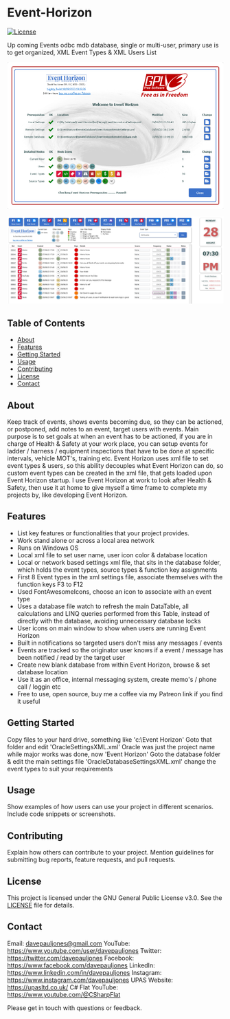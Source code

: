 # Event-Horizon

[![License](https://img.shields.io/badge/license-GPL--3.0-blue.svg)](LICENSE)

Up coming Events odbc mdb database, single or multi-user, primary use is to get organized, XML Event Types &amp; XML Users List

<img src="./EventHorizonImageWelcome.png" width="1000">

![Alt Text](./EventHorizonImage.png)

## Table of Contents
- [About](#about)
- [Features](#features)
- [Getting Started](#getting-started)
- [Usage](#usage)
- [Contributing](#contributing)
- [License](#license)
- [Contact](#contact)

## About

Keep track of events, shows events becoming due, so they can be actioned, or postponed, add notes to an event, target users with events.
Main purpose is to set goals at when an event has to be actioned, if you are in charge of Health & Safety at your work place, you can setup events for ladder / harness / equipment inspections that have to be done at specific intervals, vehicle MOT's, training etc.
Event Horizon uses xml file to set event types & users, so this ability decouples what Event Horizon can do, so custom event types can be created in the xml file, that gets loaded upon Event Horizon startup. I use Event Horizon at work to look after Health & Safety, then use it at home to give myself a time frame to complete my projects by, like developing Event Horizon.

## Features

- List key features or functionalities that your project provides.
- Work stand alone or across a local area network
- Runs on Windows OS
- Local xml file to set user name, user icon color & database location
- Local or network based settings xml file, that sits in the database folder, which holds the event types, source types & function key assignments
- First 8 Event types in the xml settings file, associate themselves with the function keys F3 to F12
- Used FontAwesomeIcons, choose an icon to associate with an event type
- Uses a database file watch to refresh the main DataTable, all calculations and LINQ queries performed from this Table, instead of directly with the database, avoiding unnecessary database locks
- User icons on main window to show when users are running Event Horizon
- Built in notifications so targeted users don't miss any messages / events
- Events are tracked so the originator user knows if a event / message has been notified / read by the target user
- Create new blank database from within Event Horizon, browse & set database location
- Use it as an office, internal messaging system, create memo's / phone call / loggin etc
- Free to use, open source, buy me a coffee via my Patreon link if you find it useful
  
## Getting Started

Copy files to your hard drive, something like 'c:\Event Horizon\'
Goto that folder and edit 'OracleSettingsXML.xml' Oracle was just the project name while major works was done, now 'Event Horizon'
Goto the database folder & edit the main settings file 'OracleDatabaseSettingsXML.xml' change the event types to suit your requirements

## Usage

Show examples of how users can use your project in different scenarios. Include code snippets or screenshots.

## Contributing

Explain how others can contribute to your project. Mention guidelines for submitting bug reports, feature requests, and pull requests.

## License

This project is licensed under the GNU General Public License v3.0. See the [LICENSE](LICENSE) file for details.

## Contact

Email: davepauljones@gmail.com
YouTube: https://www.youtube.com/user/davepauljones
Twitter: https://twitter.com/davepauljones
Facebook: https://www.facebook.com/davepauljones
LinkedIn: https://www.linkedin.com/in/davepauljones
Instagram: https://www.instagram.com/davepauljones
UPAS Website: https://upasltd.co.uk/
C# Flat YouTube: https://www.youtube.com/@CSharpFlat 

Please get in touch with questions or feedback.

